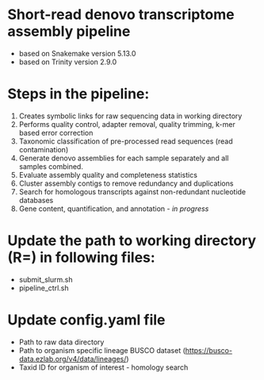 # Short-read denovo transcriptome assembly pipeline
- based on Snakemake version 5.13.0
- based on Trinity version 2.9.0

# Steps in the pipeline:
1. Creates symbolic links for raw sequencing data in working directory
3. Performs quality control, adapter removal, quality trimming, k-mer based error correction
4. Taxonomic classification of pre-processed read sequences (read contamination)
5. Generate denovo assemblies for each sample separately and all samples combined.
6. Evaluate assembly quality and completeness statistics
7. Cluster assembly contigs to remove redundancy and duplications
8. Search for homologous transcripts against non-redundant nucleotide databases 
9. Gene content, quantification, and annotation  - _in progress_

# Update the path to working directory (R=) in following files:
- submit_slurm.sh
- pipeline_ctrl.sh 

# Update config.yaml file
- Path to raw data directory
- Path to organism specific lineage BUSCO dataset (https://busco-data.ezlab.org/v4/data/lineages/)
- Taxid ID for organism of interest - homology search
